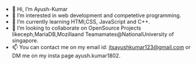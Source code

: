 - 👋 Hi, I’m Ayush-Kumar
- 👀 I’m interested in web development and competetive programming.
- 🌱 I’m currently learning HTMl,CSS, JavaScript and C++.
- 💞️ I’m looking to collaborate on OpenSource Projects likeceph,MariaDB,Mozillaand Teamamates@NationalUniversity of singapore. 
- 📫 You can contact me on my email id: itsayushkumar123@gmail.com or DM me on my insta page ayush.kumar1802.
